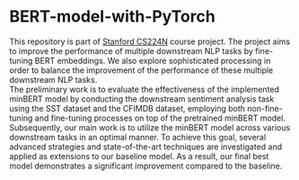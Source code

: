 # BERT-model-with-PyTorch
This repository is part of [Stanford CS224N](https://web.stanford.edu/class/cs224n/) course project. The project aims to improve the performance of multiple downstream NLP tasks by fine-tuning BERT embeddings. We also explore sophisticated processing in order to balance the improvement of the performance of these multiple downstream NLP tasks. \
The preliminary work is to evaluate the effectiveness of the implemented minBERT model by conducting the downstream sentiment analysis task using the SST dataset and the CFIMDB dataset, employing both non-fine-tuning and fine-tuning processes on top of the pretrained minBERT model. Subsequently, our main work is to utilize the minBERT model across various downstream tasks in an optimal manner. To achieve this goal, several advanced strategies and state-of-the-art techniques are investigated and applied as extensions to our baseline model. As a result, our final best model demonstrates a significant improvement compared to the baseline.

